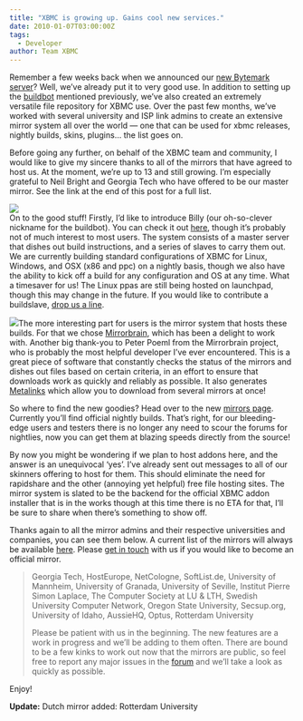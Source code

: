 ```yaml
---
title: "XBMC is growing up. Gains cool new services."
date: 2010-01-07T03:00:00Z
tags:
  - Developer
author: Team XBMC
---
```


Remember a few weeks back when we announced our [new Bytemark server](/article/welcome-bytemark-hosting-sponsor)? Well, we’ve already put it to very good use. In addition to setting up the [buildbot](http://buildbot.net/) mentioned previously, we’ve also created an extremely versatile file repository for XBMC use. Over the past few months, we’ve worked with several university and ISP link admins to create an extensive mirror system all over the world — one that can be used for xbmc releases, nightly builds, skins, plugins… the list goes on.

Before going any further, on behalf of the XBMC team and community, I would like to give my sincere thanks to all of the mirrors that have agreed to host us. At the moment, we’re up to 13 and still growing. I’m especially grateful to Neil Bright and Georgia Tech who have offered to be our master mirror. See the link at the end of this post for a full list.

[![](/images/blog/buildbot-header-text-transparent.webp)](http://buildbot.net/)  
 On to the good stuff! Firstly, I’d like to introduce Billy (our oh-so-clever nickname for the buildbot). You can check it out [here](http://buildbot.xbmc.org/), though it’s probably not of much interest to most users. The system consists of a master server that dishes out build instructions, and a series of slaves to carry them out. We are currently building standard configurations of XBMC for Linux, Windows, and OSX (x86 and ppc) on a nightly basis, though we also have the ability to kick off a build for any configuration and OS at any time. What a timesaver for us! The Linux ppas are still being hosted on launchpad, though this may change in the future. If you would like to contribute a buildslave, [drop us a line](https://kodi.wiki/about/contact/).

[![](https://mirrorbrain.org/static/images/gehirn-181x100.webp)](https://mirrorbrain.org/)The more interesting part for users is the mirror system that hosts these builds. For that we chose [Mirrorbrain](https://mirrorbrain.org/), which has been a delight to work with. Another big thank-you to Peter Poeml from the Mirrorbrain project, who is probably the most helpful developer I’ve ever encountered. This is a great piece of software that constantly checks the status of the mirrors and dishes out files based on certain criteria, in an effort to ensure that downloads work as quickly and reliably as possible. It also generates [Metalinks](http://www.metalinker.org/) which allow you to download from several mirrors at once!

So where to find the new goodies? Head over to the new [mirrors page](http://mirrors.xbmc.org). Currently you’ll find official nightly builds. That’s right, for our bleeding-edge users and testers there is no longer any need to scour the forums for nightlies, now you can get them at blazing speeds directly from the source!

By now you might be wondering if we plan to host addons here, and the answer is an unequivocal ‘yes’. I’ve already sent out messages to all of our skinners offering to host for them. This should eliminate the need for rapidshare and the other (annoying yet helpful) free file hosting sites. The mirror system is slated to be the backend for the official XBMC addon installer that is in the works though at this time there is no ETA for that, I’ll be sure to share when there’s something to show off.

Thanks again to all the mirror admins and their respective universities and companies, you can see them below. A current list of the mirrors will always be available [here](http://mirrors.xbmc.org/list.html). Please [get in touch](https://kodi.wiki/about/contact/) with us if you would like to become an official mirror.

> Georgia Tech, HostEurope, NetCologne, SoftList.de, University of Mannheim, University of Granada, University of Seville, Institut Pierre Simon Laplace, The Computer Society at LU & LTH, Swedish University Computer Network, Oregon State University, Secsup.org, University of Idaho, AussieHQ, Optus, Rotterdam University
>
> Please be patient with us in the beginning. The new features are a work in progress and we’ll be adding to them often. There are bound to be a few kinks to work out now that the mirrors are public, so feel free to report any major issues in the [forum](https://forum.kodi.tv/forumdisplay.php?fid=35) and we’ll take a look as quickly as possible.

Enjoy!

**Update:** Dutch mirror added: Rotterdam University
